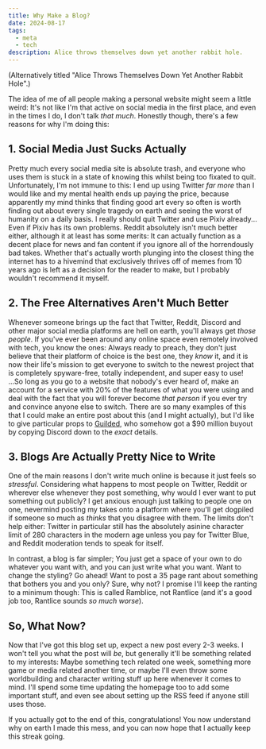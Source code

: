 ```yaml
---
title: Why Make a Blog?
date: 2024-08-17
tags:
  - meta
  - tech
description: Alice throws themselves down yet another rabbit hole.
---
```


(Alternatively titled "Alice Throws Themselves Down Yet Another Rabbit Hole".)

The idea of me of all people making a personal website might seem a little weird: It's not like I'm that active on social media in the first place, and even in the times I do, I don't talk *that much*. Honestly though, there's a few reasons for why I'm doing this:

## 1. Social Media Just Sucks Actually

Pretty much every social media site is absolute trash, and everyone who uses them is stuck in a state of knowing this whilst being too fixated to quit. Unfortunately, I'm not immune to this: I end up using Twitter *far more* than I would like and my mental health ends up paying the price, because apparently my mind thinks that finding good art every so often is worth finding out about every single tragedy on earth and seeing the worst of humanity on a daily basis. I really should quit Twitter and use Pixiv already... Even if Pixiv has its own problems. Reddit absolutely isn't much better either, although it at least has some merits: It can actually function as a decent place for news and fan content if you ignore all of the horrendously bad takes. Whether that's actually worth plunging into the closest thing the internet has to a hivemind that exclusively thrives off of memes from 10 years ago is left as a decision for the reader to make, but I probably wouldn't recommend it myself.

## 2. The Free Alternatives Aren't Much Better

Whenever someone brings up the fact that Twitter, Reddit, Discord and other major social media platforms are hell on earth, you'll always get *those people*. If you've ever been around any online space even remotely involved with tech, you know the ones: Always ready to preach, they don't just believe that their platform of choice is the best one, they *know* it, and it is now their life's mission to get everyone to switch to the newest project that is completely spyware-free, totally independent, and super easy to use! ...So long as you go to a website that nobody's ever heard of, make an account for a service with 20% of the features of what you were using and deal with the fact that you will forever become *that person* if you ever try and convince anyone else to switch. There are so many examples of this that I could make an entire post about this (and I might actually), but I'd like to give particular props to [Guilded](https://www.guilded.gg/), who somehow got a $90 million buyout by copying Discord down to the *exact* details.

## 3. Blogs Are Actually Pretty Nice to Write

One of the main reasons I don't write much online is because it just feels so *stressful*. Considering what happens to most people on Twitter, Reddit or wherever else whenever they post something, why would I ever want to put something out publicly? I get anxious enough just talking to people one on one, nevermind posting my takes onto a platform where you'll get dogpiled if someone so much as *thinks* that you disagree with them. The limits don't help either: Twitter in particular still has the absolutely asinine character limit of 280 characters in the modern age unless you pay for Twitter Blue, and Reddit moderation tends to speak for itself.

In contrast, a blog is far simpler; You just get a space of your own to do whatever you want with, and you can just write what you want. Want to change the styling? Go ahead! Want to post a 35 page rant about something that bothers you and you only? Sure, why not? I promise I'll keep the ranting to a minimum though: This is called Ramblice, not Rantlice (and it's a good job too, Rantlice sounds *so much worse*).

## So, What Now?

Now that I've got this blog set up, expect a new post every 2-3 weeks. I won't tell you what the post will *be*, but generally it'll be something related to my interests: Maybe something tech related one week, something more game or media related another time, or maybe I'll even throw some worldbuilding and character writing stuff up here whenever it comes to mind. I'll spend some time updating the homepage too to add some important stuff, and even see about setting up the RSS feed if anyone still uses those. 

If you actually got to the end of this, congratulations! You now understand why on earth I made this mess, and you can now hope that I actually keep this streak going. 